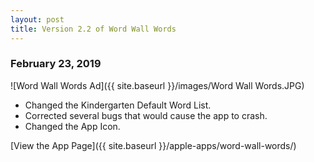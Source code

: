 ```yaml
---
layout: post
title: Version 2.2 of Word Wall Words
---
```


### February 23, 2019

![Word Wall Words Ad]({{ site.baseurl }}/images/Word Wall Words.JPG)

- Changed the Kindergarten Default Word List.
- Corrected several bugs that would cause the app to crash.
- Changed the App Icon.

[View the App Page]({{ site.baseurl }}/apple-apps/word-wall-words/)
